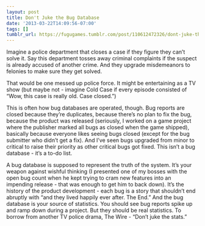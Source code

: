 ```yaml
---
layout: post
title: Don't Juke the Bug Database
date: '2013-03-22T14:09:56-07:00'
tags: []
tumblr_url: https://fugugames.tumblr.com/post/110612472326/dont-juke-the-bug-database
---
```

Imagine a police department that closes a case if they figure they can’t solve it. Say this department tosses away criminal complaints if the suspect is already accused of another crime. And they upgrade misdemeanors to felonies to make sure they get solved.

That would be one messed up police force. It might be entertaining as a TV show (but maybe not - imagine Cold Case if every episode consisted of “Wow, this case is really old. Case closed.”)

This is often how bug databases are operated, though. Bug reports are closed because they’re duplicates, because there’s no plan to fix the bug, because the product was released (seriously, I worked on a game project where the publisher marked all bugs as closed when the game shipped), basically because everyone likes seeing bugs closed (except for the bug submitter who didn’t get a fix). And I’ve seen bugs upgraded from minor to critical to raise their priority as other critical bugs got fixed. This isn’t a bug database - it’s a to-do list.

A bug database is supposed to represent the truth of the system. It’s your weapon against wishful thinking (I presented one of my bosses with the open bug count when he kept trying to cram new features into an impending release - that was enough to get him to back down). It’s the history of the product development - each bug is a story that shouldn’t end abruptly with “and they lived happily ever after. The End.” And the bug database is your source of statistics. You should see bug reports spike up and ramp down during a project. But they should be real statistics. To borrow from another TV police drama, The Wire - “Don’t juke the stats.”

